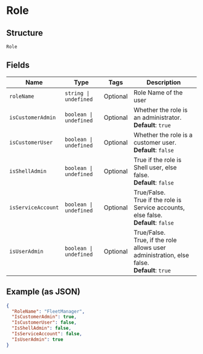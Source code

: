 
# Role

## Structure

`Role`

## Fields

| Name | Type | Tags | Description |
|  --- | --- | --- | --- |
| `roleName` | `string \| undefined` | Optional | Role Name of the user |
| `isCustomerAdmin` | `boolean \| undefined` | Optional | Whether the role is an administrator.<br>**Default**: `true` |
| `isCustomerUser` | `boolean \| undefined` | Optional | Whether the role is a customer user.<br>**Default**: `false` |
| `isShellAdmin` | `boolean \| undefined` | Optional | True if the role is Shell user, else false.<br>**Default**: `false` |
| `isServiceAccount` | `boolean \| undefined` | Optional | True/False.<br>True if the role is Service accounts, else false.<br>**Default**: `false` |
| `isUserAdmin` | `boolean \| undefined` | Optional | True/False.<br>True, if the role allows user administration, else false.<br>**Default**: `true` |

## Example (as JSON)

```json
{
  "RoleName": "FleetManager",
  "IsCustomerAdmin": true,
  "IsCustomerUser": false,
  "IsShellAdmin": false,
  "IsServiceAccount": false,
  "IsUserAdmin": true
}
```

